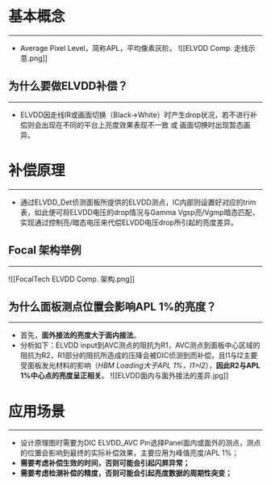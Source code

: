 # 基本概念
---
- Average Pixel Level，简称APL，平均像素灰阶。
![[ELVDD Comp. 走线示意.png]]
## 为什么要做ELVDD补偿？
---
- ELVDD因走线IR或画面切换（Black->White）时产生drop状况，若不进行补偿则会出现在不同的平台上亮度效果表现不一致 或  画面切换时出现暂态画异。 


# 补偿原理
---
- 通过ELVDD_Det侦测面板所提供的ELVDD测点，IC内部则设置好对应的trim表，如此便可将ELVDD电压的drop情况与Gamma Vgsp亮/Vgmp暗态匹配，实现通过控制亮/暗态电压来代偿ELVDD电压drop所引起的亮度差异。
## Focal 架构举例
---

![[FocalTech ELVDD Comp. 架构.png]]
## 为什么面板测点位置会影响APL 1%的亮度？
---
- 首先，**面外接法的亮度大于面内接法**。
- 分析如下：ELVDD input到AVC测点的阻抗为R1，AVC测点到面板中心区域的阻抗为R2，R1部分的阻抗所造成的压降会被DIC侦测到而补偿，且I1与I2主要受面板发光材料的影响（*HBM Loading大于APL 1%，I1>I2*），**因此R2与APL 1%中心点的亮度呈正相关**。
![[ELVDD面内与面外接法的差异.jpg]]


# 应用场景
---
- 设计原理图时需要为DIC ELVDD_AVC Pin选择Panel面内或面外的测点，测点的位置会影响到最终的实际补偿效果，主要应用为峰值亮度/APL 1%；
- **需要考虑补偿生效的时间，否则可能会引起闪屏异常；**
- **需要考虑检测补偿的精度，否则可能会引起亮度数据的周期性突变；**
